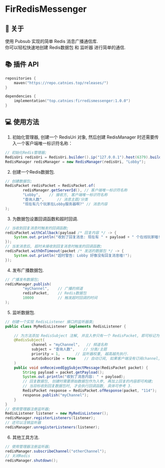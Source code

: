# FirRedisMessenger

## 📌 关于
使用 Pubsub 实现的简单 Redis 消息广播通信库. <br />
你可以轻松快速地创建 Redis数据包 和 监听器 进行简单的通信. <br />

## 📚 插件 API
```kotlin
repositories {
    maven("https://repo.catnies.top/releases/")
}
```
```kotlin
dependencies {
    implementation("top.catnies:firredismessenger:1.0.0")
}
```

## 💻 使用方法
1. 初始化管理器, 创建一个 RedisUri 对象, 然后创建 RedisManager 时还需要传入一个客户端唯一标识符名称：
```Java
// 初始化Redis管理器;
RedisUri redisUri = RedisUri.builder().ip("127.0.0.1").host(6379).build();
RedisManager redisManager = new RedisManager(redisUri, "Lobby");
```

2. 创建一个Redis数据包.
```Java
// 创建数据包;
RedisPacket redisPacket = RedisPacket.of(
        redisManager.getServerId(), // 客户端唯一标识符名称
        "Lobby",    // 接收方, 客户端唯一标识符名称
        "查询人数",      // 消息主题/分类
        "现在有几个玩家在Lobby服务器啊?" // 消息内容
);
```

3. 为数据包设置回调函数和超时回调.
```Java
// 当收到回复消息时触发的回调函数;
redisPacket.withCallback(payload /* 回复内容 */ -> {
    System.out.println("收到了回复消息: 现在有 " + payload + " 个在线玩家喵!");
});
// 当发消息后, 超时未接收到回复消息时触发的回调函数;
redisPacket.withOnTimeout(packet /* 发送的数据包 */ -> {
    System.out.println("超时警告: Lobby 好像没有回复消息喵!");
});
```

4. 发布广播数据包.
```Java
// 广播发布数据包;
redisManager.publish(
        "myChannel",    // 广播的频道
        redisPacket,    // Redis数据包
        10000           // 触发超时回调的时间
);
```

5. 监听数据包.
```Java
// 创建一个实现 RedisListener 接口的监听器类;
public class MyRedisListener implements RedisListener {
    
    // 为方法添加 RedisSubject 注解, 并且入参只有一个 RedisPacket, 即可标记为监听器方法;
    @RedisSubject(
            channel = "myChannel",   // 频道名称
            subject = "查询人数",    // 分类/主题
            priority = 1,       // 监听器权重, 越高越先执行.
            autoSubscribe = true    // 自动订阅, 如果客户端没有订阅channel, 则在注册监听器的时候自动帮忙订阅.
    )
    public void onReceivedEggSubjectMessage(RedisPacket packet) {
        String payload = packet.getPayload();
        System.out.println("收到了消息内容: " + payload);
        // 回复数据包, 创建时需要原始数据包作为入参, 再加上回复的内容即可构建;
        // 当目标收到回复数据包时, 才会执行回调函数, 具体可参考 3.
        RedisPacket response = RedisPacket.ofResponse(packet, "114");
        response.publish("myChannel");
    }
}
// 使用管理器注册监听器;
RedisListener listener = new MyRedisListener();
redisManager.registerListeners(listener);
// 还可以注销监听器
redisManager.unregisterListeners(listener);
```

6. 其他工具方法.
```Java
// 使用管理器注册监听器;
redisManager.subscribeChannel("otherChannel");
// 关闭Redis
redisManager.shutdown();
```